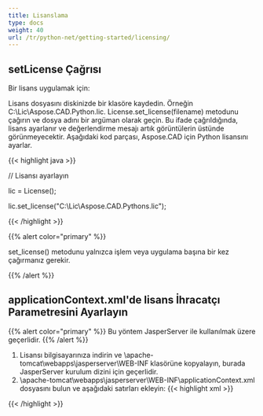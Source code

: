 ```yaml
---
title: Lisanslama
type: docs
weight: 40
url: /tr/python-net/getting-started/licensing/
---
```

## **setLicense Çağrısı**
Bir lisans uygulamak için:

Lisans dosyasını diskinizde bir klasöre kaydedin. Örneğin C:\Lic\Aspose.CAD.Python.lic.
License.set_license(filename) metodunu çağırın ve dosya adını bir argüman olarak geçin. Bu ifade çağrıldığında, lisans ayarlanır ve değerlendirme mesajı artık görüntülerin üstünde görünmeyecektir.
Aşağıdaki kod parçası, Aspose.CAD için Python lisansını ayarlar.

{{< highlight java >}}

// Lisansı ayarlayın

lic = License();

lic.set_license("C:\Lic\Aspose.CAD.Pythons.lic");

{{< /highlight >}}

{{% alert color="primary" %}}

set_license() metodunu yalnızca işlem veya uygulama başına bir kez çağırmanız gerekir.

{{% /alert %}}

## **applicationContext.xml'de lisans İhracatçı Parametresini Ayarlayın**
{{% alert color="primary" %}}
Bu yöntem JasperServer ile kullanılmak üzere geçerlidir.
{{% /alert %}}
1. Lisansı bilgisayarınıza indirin ve \apache-tomcat\webapps\jasperserver\WEB-INF klasörüne kopyalayın, burada JasperServer kurulum dizini için geçerlidir.
2. \apache-tomcat\webapps\jasperserver\WEB-INF\applicationContext.xml dosyasını bulun ve aşağıdaki satırları ekleyin:
{{< highlight xml >}}
<bean id="jpgExportParameters" class="com.aspose.cad.pythons.jpg.ASJpegExportParametersBean">
    <property name="license" value="C:\jasperserver-7.6\apache-tomcat\webapps\jasperserver\WEB-INFAspose.CAD.Pythons.lic"/>
</bean>
{{< /highlight >}}
